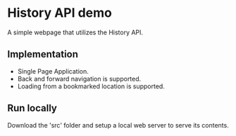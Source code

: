 # History API demo

A simple webpage that utilizes the History API.

## Implementation

* Single Page Application.
* Back and forward navigation is supported.
* Loading from a bookmarked location is supported.

## Run locally

Download the 'src' folder and setup a local web server to serve its contents.
